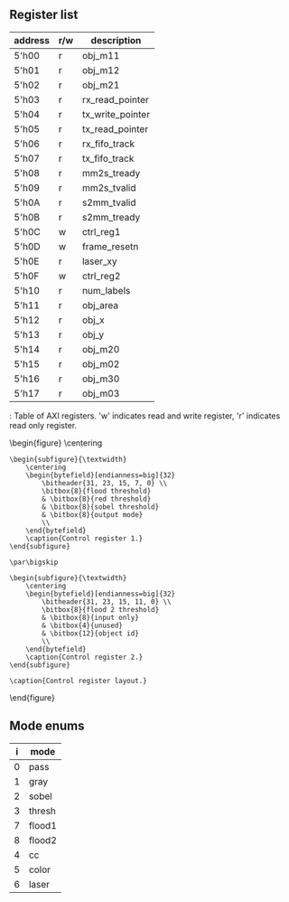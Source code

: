 ## Register list

| address | r/w | description      |
|---------|-----|------------------|
| 5'h00   | r   | obj_m11          |
| 5'h01   | r   | obj_m12          |
| 5'h02   | r   | obj_m21          |
| 5'h03   | r   | rx_read_pointer  |
| 5'h04   | r   | tx_write_pointer |
| 5'h05   | r   | tx_read_pointer  |
| 5'h06   | r   | rx_fifo_track    |
| 5'h07   | r   | tx_fifo_track    |
| 5'h08   | r   | mm2s_tready      |
| 5'h09   | r   | mm2s_tvalid      |
| 5'h0A   | r   | s2mm_tvalid      |
| 5'h0B   | r   | s2mm_tready      |
| 5'h0C   | w   | ctrl_reg1        |
| 5'h0D   | w   | frame_resetn     |
| 5'h0E   | r   | laser_xy         |
| 5'h0F   | w   | ctrl_reg2        |
| 5'h10   | r   | num_labels       |
| 5'h11   | r   | obj_area         |
| 5'h12   | r   | obj_x            |
| 5'h13   | r   | obj_y            |
| 5'h14   | r   | obj_m20          |
| 5'h15   | r   | obj_m02          |
| 5'h16   | r   | obj_m30          |
| 5'h17   | r   | obj_m03          |

: Table of AXI registers.  'w' indicates read and write register, 'r'
indicates read only register.

\begin{figure}
    \centering

    \begin{subfigure}{\textwidth}
        \centering
        \begin{bytefield}[endianness=big]{32}
            \bitheader{31, 23, 15, 7, 0} \\
            \bitbox{8}{flood threshold}
            & \bitbox{8}{red threshold}
            & \bitbox{8}{sobel threshold}
            & \bitbox{8}{output mode}
            \\
        \end{bytefield}
        \caption{Control register 1.}
    \end{subfigure}

    \par\bigskip

    \begin{subfigure}{\textwidth}
        \centering
        \begin{bytefield}[endianness=big]{32}
            \bitheader{31, 23, 15, 11, 0} \\
            \bitbox{8}{flood 2 threshold}
            & \bitbox{8}{input only}
            & \bitbox{4}{unused}
            & \bitbox{12}{object id}
            \\
        \end{bytefield}
        \caption{Control register 2.}
    \end{subfigure}

    \caption{Control register layout.}
\end{figure}


## Mode enums

| i | mode    |
|---|---------|
| 0 | pass    |
| 1 | gray    |
| 2 | sobel   |
| 3 | thresh  |
| 7 | flood1  |
| 8 | flood2  |
| 4 | cc      |
| 5 | color   |
| 6 | laser   |
